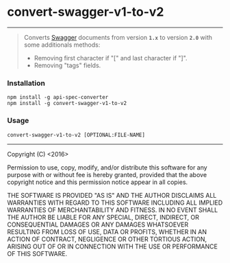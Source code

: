 # convert-swagger-v1-to-v2
-------------

> Converts [Swagger](http://swagger.io/) documents from version **`1.x`** to version **`2.0`** with some additionals methods:
> - Removing first character if "[" and last character if "]".
> - Removing "tags" fields.

### Installation

```shell
npm install -g api-spec-converter
npm install -g convert-swagger-v1-to-v2
```

### Usage

```shell
convert-swagger-v1-to-v2 [OPTIONAL:FILE-NAME]
```


-------------
Copyright (C) <2016> <TTHO>

Permission to use, copy, modify, and/or distribute this software for any
purpose with or without fee is hereby granted, provided that the above
copyright notice and this permission notice appear in all copies.

THE SOFTWARE IS PROVIDED "AS IS" AND THE AUTHOR DISCLAIMS ALL WARRANTIES
WITH REGARD TO THIS SOFTWARE INCLUDING ALL IMPLIED WARRANTIES OF
MERCHANTABILITY AND FITNESS. IN NO EVENT SHALL THE AUTHOR BE LIABLE FOR
ANY SPECIAL, DIRECT, INDIRECT, OR CONSEQUENTIAL DAMAGES OR ANY DAMAGES
WHATSOEVER RESULTING FROM LOSS OF USE, DATA OR PROFITS, WHETHER IN AN ACTION
OF CONTRACT, NEGLIGENCE OR OTHER TORTIOUS ACTION, ARISING OUT OF OR IN
CONNECTION WITH THE USE OR PERFORMANCE OF THIS SOFTWARE.